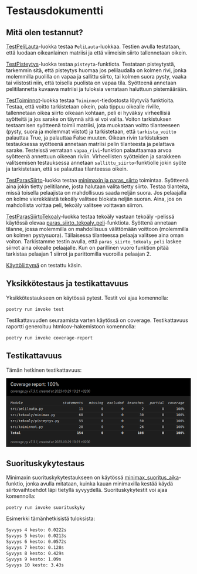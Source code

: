 # Testausdokumentti

## Mitä olen testannut?
[TestPeliLauta](/src/tests/pelilauta_test.py)-luokka testaa `PeliLauta`-luokkaa. Testien avulla testataan, että luodaan oikeanlainen matriisi ja että viimeisin siirto tallennetaan oikein.

[TestPisteytys](/src/tests/pisteytys_test.py)-luokka testaa `pisteyta`-funktiota. Testataan pisteytystä, tarkemmin sitä, että pisteytys huomaa jos pelilaudalla on kolmen rivi, jonka molemmilla puolilla on vapaa ja sallittu siirto, tai kolmen suora pysty, vaaka tai viistosti niin, että toisella puolista on vapaa tila. Syötteenä annetaan pelitilannetta kuvaava matriisi ja tuloksia verrataan haluttuun pistemäärään.

[TestToiminnot](/src/tests/toiminnot_test.py)-luokka testaa `Toiminnot`-tiedostosta löytyviä funktioita. Testaa, että voitto tarkistetaan oikein, pala tippuu oikealle riville, tallennetaan oikea siirto oikeaan kohtaan, peli ei hyväksy virheellisiä syötteitä ja jos sarake on täynnä sitä ei voi valita. Voiton tarkistuksen testaamisen syötteenä toimii matriisi, jota muokataan voitto tilanteeseen (pysty, suora ja molemmat viistot) ja tarkistetaan, että `tarkista_voitto` palauttaa True, ja palauttaa False muuten. Oikean rivin tarkistuksen testauksessa syötteenä annetaan matriisi pelin tilanteesta ja pelattava sarake. Testeissä verrataan `vapaa_rivi`-funktion palauttaamaa arvoa syötteenä annettuun oikeean riviin. Virheellisten syötteiden ja sarakkeen valitsemisen testauksessa annetaan `sallittu_siirto`-funktiolle jokin syöte ja tarkistetaan, että se palauttaa tilanteessa oikein.

[TestParasSiirto](/src/tests/paras_siirto_test.py)-luokka testaa [minimaxin ja paras_siirto](/src/tekoaly/minimax.py) toimintaa. Syötteenä aina jokin tietty pelitilanne, josta halutaan valita tietty siirto. Testaa tilanteita, missä toisella pelaajista on mahdollisuus saada neljän suora. Jos pelaajalla on kolme vierekkäistä tekoäly valitsee blokata neljän suoran. Aina, jos on mahdollista voittaa peli, tekoäly valitsee voittavan siirron.

[TestParasSiirtoTekoaly](/src/tests/paras_siirto_test.py)-luokka testaa tekoäly vastaan tekoäly -pelissä käytössä olevaa [paras_siirto_tekoaly_peli](/src/tekoaly/minimax.py)-funktiota. Syöttenä annetaan tilanne, jossa molemmilla on mahdollisuus välittömään voittoon (molemmilla on kolmen pystysuora). Tällaisessa tilanteessa pelaaja valitsee aina oman voiton. Tarkistamme testin avulla, että `paras_siirto_tekoaly_peli` laskee siirrot aina oikealle pelaajalle. Kun on parillinen vuoro funktion pitää tarkistaa pelaajan 1 siirrot ja parittomilla vuoroilla pelaajan 2.

[Käyttöliittymä](/src/kayttoliittyma.py) on testattu käsin.

## Yksikkötestaus ja testikattavuus
Yksikkötestaukseen on käytössä pytest. Testit voi ajaa komennolla:
```
poetry run invoke test
```
Testikattavuuden seuraamista varten käytössä on coverage. Testikattavuus raportti generoituu htmlcov-hakemistoon komennolla:
```
poetry run invoke coverage-report
```

## Testikattavuus
Tämän hetkinen testikattavuus:

![testikattavuus](kuvat/coverage_report_29.10.png)

## Suorituskykytestaus
Minimaxin suorituskykytestaukseen on käytössä [minimax_suoritus_aika](/src/suorituskykytestit.py)-funktio, jonka avulla mitataan, kuinka kauan minimaxilla kestää käydä siirtovaihtoehdot läpi tietyllä syvyydellä.
Suorituskykytestit voi ajaa komennolla:
```
poetry run invoke suorituskyky
```
Esimerkki tämänhetkisistä tuloksista:
```
Syvyys 4 kesto: 0.0222s
Syvyys 5 kesto: 0.0213s
Syvyys 6 kesto: 0.0572s
Syvyys 7 kesto: 0.128s
Syvyys 8 kesto: 0.429s
Syvyys 9 kesto: 1.09s
Syvyys 10 kesto: 3.43s
```
